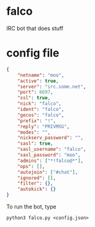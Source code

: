 # falco

IRC bot that does stuff

# config file

```json
{
    "netname": "moo",
    "active": true,
    "server": "irc.some.net",
    "port": 6697,
    "ssl": true,
    "nick": "falco",
    "ident": "falco",
    "gecos": "falco",
    "prefix": "!",
    "reply": "PRIVMSG",
    "modes": "",
    "nickserv_password": "",
    "sasl": true,
    "sasl_username": "falco",
    "sasl_password": "moo",
    "admins": ["*!falco@*"],
    "ops": [],
    "autojoin": ["#chat"],
    "ignored": [],
    "filter": {},
    "autokick": {}
}
```

To run the bot, type
```
python3 falco.py <config.json>
```

